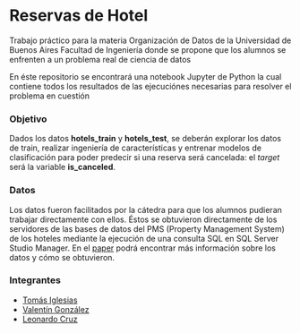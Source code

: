 # Reservas de Hotel

Trabajo práctico para la materia Organización de Datos de la Universidad de Buenos Aires Facultad de Ingeniería donde se propone que los alumnos se enfrenten a un problema real de ciencia de datos

En éste repositorio se encontrará una notebook Jupyter de Python la cual contiene todos los resultados de las ejecuciónes necesarias para resolver el problema en cuestión

### Objetivo
Dados los datos **hotels_train** y **hotels_test**, se deberán explorar los datos de train, realizar ingeniería de características y entrenar modelos de clasificación para poder predecir si una reserva será cancelada: el *target* será la variable **is_canceled**.

### Datos
Los datos fueron facilitados por la cátedra para que los alumnos pudieran trabajar directamente con ellos. Éstos se obtuvieron directamente de los servidores de las bases de datos del PMS (Property Management System) de los hoteles mediante la ejecución de una consulta SQL en SQL Server Studio Manager. En el [paper](paper.pdf) podrá encontrar más información sobre los datos y cómo se obtuvieron.

### Integrantes
- [Tomás Iglesias](https://github.com/IglesiasT)
- [Valentín González](https://github.com/ValenGonzalez03)
- [Leonardo Cruz](https://github.com/leofiuba)
